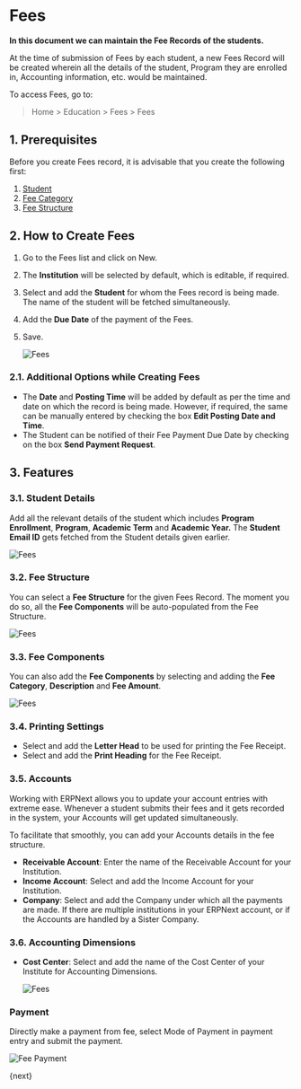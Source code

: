 <!-- add-breadcrumbs -->
# Fees

**In this document we can maintain the Fee Records of the students.**

At the time of submission of Fees by each student, a new Fees Record will be created wherein all the details of the student, Program they are enrolled in, Accounting information, etc. would be maintained.

To access Fees, go to:

> Home > Education > Fees > Fees

## 1. Prerequisites

Before you create Fees record, it is advisable that you create the following first:

1. [Student](/docs/user/manual/en/education/student)
1. [Fee Category](/docs/user/manual/en/education/fee-category)
1. [Fee Structure](/docs/user/manual/en/education/fee-structure)

## 2. How to Create Fees

1. Go to the Fees list and click on New.
1. The **Institution** will be selected by default, which is editable, if required.
1. Select and add the **Student** for whom the Fees record is being made. The name of the student will be fetched simultaneously.
1. Add the **Due Date** of the payment of the Fees.
1. Save.

    ![Fees](/docs/v12/assets/img/education/education-fee-1.gif)

### 2.1. Additional Options while Creating Fees

* The **Date** and **Posting Time** will be added by default as per the time and date on which the record is being made. However, if required, the same can be manually entered by checking the box **Edit Posting Date and Time**.
* The Student can be notified of their Fee Payment Due Date by checking on the box **Send Payment Request**.

## 3. Features

### 3.1. Student Details

Add all the relevant details of the student which includes **Program Enrollment**, **Program**, **Academic Term** and **Academic Year.** The **Student Email ID** gets fetched from the Student details given earlier.

![Fees](/docs/v12/assets/img/education/education-fees-2.png)

### 3.2. Fee Structure

You can select a **Fee Structure** for the given Fees Record. The moment you do so, all the **Fee Components** will be auto-populated from the Fee Structure.

![Fees](/docs/v12/assets/img/education/education-fee-4.gif)

### 3.3. Fee Components

You can also add the **Fee Components** by selecting and adding the **Fee Category**, **Description** and **Fee Amount**.

![Fees](/docs/v12/assets/img/education/education-fees-5.png)

### 3.4. Printing Settings

* Select and add the **Letter Head** to be used for printing the Fee Receipt.
* Select and add the **Print Heading** for the Fee Receipt.

### 3.5. Accounts

Working with ERPNext allows you to update your account entries with extreme ease. Whenever a student submits their fees and it gets recorded in the system, your Accounts will get updated simultaneously.

To facilitate that smoothly, you can add your Accounts details in the fee structure.

* **Receivable Account**: Enter the name of the Receivable Account for your Institution.
* **Income Account**: Select and add the Income Account for your Institution.
* **Company**: Select and add the Company under which all the payments are made. If there are multiple institutions in your ERPNext account, or if the Accounts are handled by a Sister Company.

### 3.6. Accounting Dimensions

* **Cost Center**: Select and add the name of the Cost Center of your Institute for Accounting Dimensions.

    ![Fees](/docs/v12/assets/img/education/education-fees-3.png)

### Payment
Directly make a payment from fee, select Mode of Payment in payment entry and submit the payment. 

<img class="screenshot" alt="Fee Payment" src="{{docs_base_url}}/v12/assets/img/education/fees/fee-payment.png">

{next}
